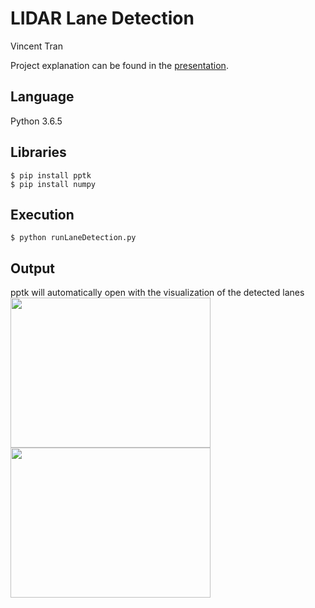 # LIDAR Lane Detection

Vincent Tran  
  
Project explanation can be found in the [presentation](docs/LIDAR%20Lane%20Detection.pdf).

## Language

Python 3.6.5  


## Libraries

```
$ pip install pptk  
$ pip install numpy
```

## Execution

```
$ python runLaneDetection.py  
```  

## Output

pptk will automatically open with the visualization of the detected lanes  
<img src="result/original.jpg" align="left" height="240" width="320">
<img src="result/final_result.jpg" align="left" height="240" width="320">  